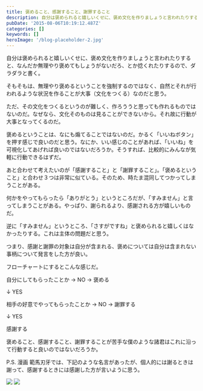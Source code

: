 ```yaml
---
title: 褒めること、感謝すること、謝罪すること
description: 自分は褒められると嬉しいくせに、褒め文化を作りましょうと言われたりすると、なんだか無理やり褒めてもしょうがないだろ、とか捻くれたりするので、ダラダラと書く。
pubDate: '2015-08-06T10:19:12.487Z'
categories: []
keywords: []
heroImage: '/blog-placeholder-2.jpg'
---
```


自分は褒められると嬉しいくせに、褒め文化を作りましょうと言われたりすると、なんだか無理やり褒めてもしょうがないだろ、とか捻くれたりするので、ダラダラと書く。

そもそもは、無理やり褒めるということを強制するのではなく、自然とそれが行われるような状況を作ることが大事（文化をつくる）なのだと思う。

ただ、その文化をつくるというのが難しく、作ろううと思っても作れるものではないのだ。なぜなら、文化そのものは見ることができないから。それ故に行動が大事となってくるのだ。

褒めるということは、なにも煽てることではないのだ。かるく「いいねボタン」を押す感じで良いのだと思う。なにか、いい感じのことがあれば、「いいね」を可視化してあげれば良いのではないだろうか。そうすれば、比較的にみんなが気軽に行動できるはずだ。

あと合わせて考えたいのが「感謝すること」と「謝罪すること」。「褒めるということ」と合わせ３つは非常に似ている。そのため、時たま混同してつかってしまうことがある。

何かをやってもらったら「ありがとう」というところだが、「すみません」と言ってしまうことがある。やっぱり、謝られるより、感謝される方が嬉しいものだ。

逆に「すみません」というところ、「さすがですね」と褒められると嬉しくはなかったりする。これは主体の問題だと思う。

つまり、感謝と謝罪の対象は自分が含まれる、褒めについては自分は含まれない事柄について発言をした方が良い。

フローチャートにするとこんな感じだ。

自分にしてもらったことか → NO → 褒める

↓ YES

相手の好意でやってもらったことか → NO → 謝罪する

↓ YES

感謝する

褒めること、感謝すること、謝罪することが苦手な僕のような諸君はこれに沿って行動すると良いのではないだろうか。

P.S. 漫画 範馬刃牙では、下記のような名言があったが、個人的には謝るときは謝って、感謝するときには感謝した方が言いように思う。

![](/img/1__GfF8vOmJlx__Hz9RNg7wM1A.jpeg)
![](/img/1__pMdsbPrAnIgkzoBO6n__sKQ.jpeg)